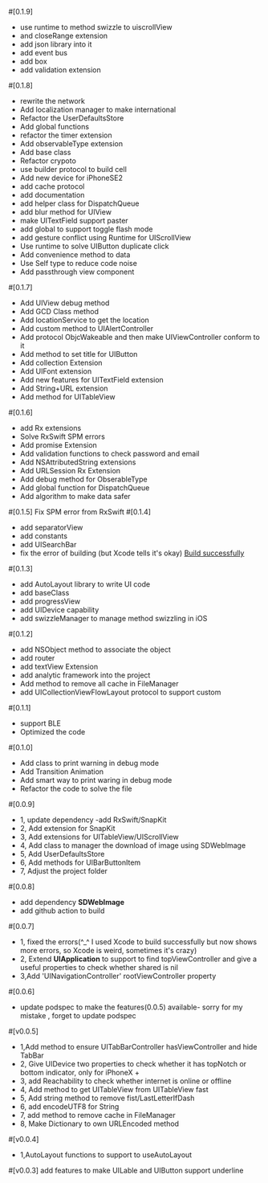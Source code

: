 
#[0.1.9]
* use runtime to method swizzle to uiscrollView
* and closeRange extension
* add json library into it
* add event bus
* add box 
* add validation extension


#[0.1.8]
* rewrite the network 
* Add localization manager to make international 
* Refactor the UserDefaultsStore
* Add global functions
* refactor the timer extension
* Add observableType extension
* Add base class
* Refactor crypoto
* use builder protocol to build cell
* Add new device for iPhoneSE2
* add cache protocol 
* add documentation
* add helper class for DispatchQueue
* add blur method for UIView
* make UITextField support paster
* add global to support toggle flash mode
* add gesture conflict using Runtime for UIScrollView
* Use runtime to solve UIButton duplicate click 
* Add convenience method to data
* Use Self type to reduce code noise
* Add passthrough view component


#[0.1.7]
* Add UIView debug method 
* Add GCD Class method 
* Add locationService to get the location
* Add custom method to UIAlertController
* Add protocol ObjcWakeable and then make UIViewController conform to it 
* Add method to set title for UIButton
* Add collection Extension
* Add UIFont extension
* Add new features for UITextField extension
* Add String+URL extension
* Add method for UITableView



#[0.1.6]
* add Rx extensions
* Solve RxSwift SPM errors 
*  Add promise Extension
*  Add validation functions to check password and email
*  Add NSAttributedString extensions
*  Add URLSession Rx Extension
*  Add debug method for ObserableType
*  Add global function for DispatchQueue
*  Add algorithm to make data safer


#[0.1.5]
Fix SPM error from RxSwift
#[0.1.4]
* add separatorView
* add constants 
* add UISearchBar
* fix the error of building (but Xcode tells it's okay)
[Build successfully](https://user-images.githubusercontent.com/13824297/77625025-c7afbe00-6f7d-11ea-830e-05f1424aaece.png)
![]()


#[0.1.3]
* add AutoLayout library to write UI code 
* add baseClass 
* add progressView
* add  UIDevice capability 
* add swizzleManager to manage method swizzling in iOS


#[0.1.2]
* add NSObject method to associate the object 
* add router 
* add textView Extension 
* add analytic framework into the  project
* Add method to remove all cache in FileManager
*  add UICollectionViewFlowLayout protocol to support custom



#[0.1.1]
* support BLE
* Optimized the code 


#[0.1.0]
* Add class to print warning in debug mode
* Add Transition Animation 
* Add smart way to print waring in debug mode
* Refactor the code to solve the file 

#[0.0.9]
* 1, update dependency -add RxSwift/SnapKit
* 2, Add extension for SnapKit
* 3, Add extensions for UITableView/UIScrollView
* 4, Add class to manager the download of image using SDWebImage
* 5, Add UserDefaultsStore
* 6, Add methods for UIBarButtonItem
* 7, Adjust the project folder

#[0.0.8]
* add dependency **SDWebImage**
* add github action to build

#[0.0.7]
* 1, fixed the errors(^_^ I used Xcode to build successfully but now shows more errors, so Xcode is weird, sometimes it's crazy)
* 2, Extend **UIApplication** to support to find topViewController and give a useful properties to check whether shared is nil 
* 3,Add 'UINavigationController' rootViewController property

#[0.0.6]
* update podspec to make the features(0.0.5) available- sorry for my mistake , forget to update podspec 

#[v0.0.5]
* 1,Add method to ensure UITabBarController hasViewController and hide TabBar
* 2, Give UIDevice two properties to check whether it has topNotch or bottom indicator, only for iPhoneX +
* 3, add Reachability to check whether internet is online or offline
* 4, Add method to get UITableView from UITableView fast
* 5, Add string method to remove fist/LastLetterIfDash
* 6, add encodeUTF8 for String 
* 7, add method to remove cache in FileManager
* 8, Make Dictionary to own URLEncoded method 

#[v0.0.4]
* 1,AutoLayout functions to support to useAutoLayout


#[v0.0.3]
add features to make UILable and UIButton support underline


